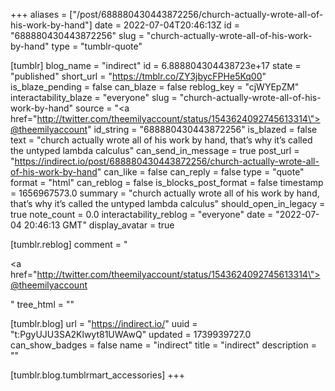 +++
aliases = ["/post/688880430443872256/church-actually-wrote-all-of-his-work-by-hand"]
date = 2022-07-04T20:46:13Z
id = "688880430443872256"
slug = "church-actually-wrote-all-of-his-work-by-hand"
type = "tumblr-quote"

[tumblr]
blog_name = "indirect"
id = 6.888804304438723e+17
state = "published"
short_url = "https://tmblr.co/ZY3jbycFPHe5Kq00"
is_blaze_pending = false
can_blaze = false
reblog_key = "cjWYEpZM"
interactability_blaze = "everyone"
slug = "church-actually-wrote-all-of-his-work-by-hand"
source = "<a href=\"http://twitter.com/theemilyaccount/status/1543624092745613314\">@theemilyaccount</a>"
id_string = "688880430443872256"
is_blazed = false
text = "church actually wrote all of his work by hand, that’s why it’s called the untyped lambda calculus"
can_send_in_message = true
post_url = "https://indirect.io/post/688880430443872256/church-actually-wrote-all-of-his-work-by-hand"
can_like = false
can_reply = false
type = "quote"
format = "html"
can_reblog = false
is_blocks_post_format = false
timestamp = 1656967573.0
summary = "church actually wrote all of his work by hand, that’s why it’s called the untyped lambda calculus"
should_open_in_legacy = true
note_count = 0.0
interactability_reblog = "everyone"
date = "2022-07-04 20:46:13 GMT"
display_avatar = true

[tumblr.reblog]
comment = "<p><a href=\"http://twitter.com/theemilyaccount/status/1543624092745613314\">@theemilyaccount</a></p>"
tree_html = ""

[tumblr.blog]
url = "https://indirect.io/"
uuid = "t:PgyUJU3SA2Klwyt81UWAwQ"
updated = 1739939727.0
can_show_badges = false
name = "indirect"
title = "indirect"
description = ""

[tumblr.blog.tumblrmart_accessories]
+++
